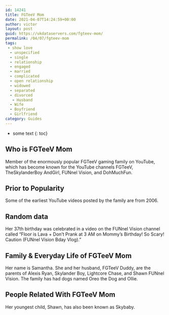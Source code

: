 ```yaml
---
id: 14241
title: FGTeeV Mom
date: 2021-04-07T14:24:59+00:00
author: victor
layout: post
guid: https://ukdataservers.com/fgteev-mom/
permalink: /04/07/fgteev-mom
tags:
 - show love
  - unspecified
  - single
  - relationship
  - engaged
  - married
  - complicated
  - open relationship
  - widowed
  - separated
  - divorced
   - Husband
  - Wife
  - Boyfriend
  - Girlfriend
category: Guides
---
```


* some text
{: toc}


## Who is FGTeeV Mom



Member of the enormously popular FGTeeV gaming family on YouTube, which has become known for the YouTube channels FGTeeV, TheSkylanderBoy AndGirl, FUNnel Vision, and DohMuchFun. 

                
                
                
## Prior to Popularity



Some of the earliest YouTube videos posted by the family are from 2006.

                
                
                
## Random data



Her 37th birthday was celebrated in a video on the FUNnel Vision channel called &#8220;Floor is Lava + Don&#8217;t Prank at 3 AM on Mommy&#8217;s Birthday! So Scary! Caution (FUNnel Vision Bday Vlog).&#8221;

                
                
                
## Family & Everyday Life of FGTeeV Mom



Her name is Samantha. She and her husband, FGTeeV Duddy, are the parents of Alexis Ryan, Skylander Boy, Lightcore Chase, and Shawn FUNnel Vision. The family has had dogs named Oreo the Dog and Ollie.

                
                
                
## People Related With FGTeeV Mom



Her youngest child, Shawn, has also been known as Skybaby.

                
              
            
          
          
          